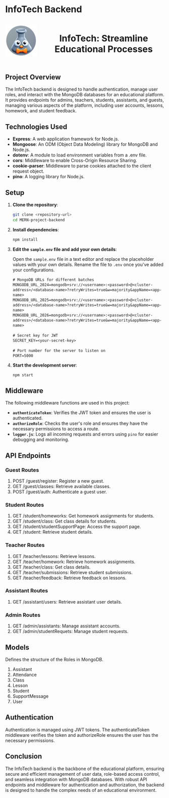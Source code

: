 # InfoTech Backend

<div align="center" style="margin-bottom: 40px;">

  <div style="display: flex; align-items: center; justify-content: center;">
    <img src="./assets/logo.png" alt="InfoTech Logo" width="100" height="100"> 
    <h1 style="margin-left: 20px;">InfoTech: Streamline Educational Processes</h1>
  </div>
</div>

## Project Overview

The InfoTech backend is designed to handle authentication, manage user roles, and interact with the MongoDB databases for an educational platform.
It provides endpoints for admins, teachers, students, assistants, and guests, managing various aspects of the platform, including user accounts, lessons, homework, and student feedback.

## Technologies Used

- **Express**: A web application framework for Node.js.
- **Mongoose**: An ODM (Object Data Modeling) library for MongoDB and Node.js.
- **dotenv**: A module to load environment variables from a .env file.
- **cors**: Middleware to enable Cross-Origin Resource Sharing.
- **cookie-parser**: Middleware to parse cookies attached to the client request object.
- **pino**: A logging library for Node.js.

## Setup

1. **Clone the repository**:

   ```sh
   git clone <repository-url>
   cd MERN-project-backend
   ```

2. **Install dependencies**:

   ```sh
   npm install
   ```

3. **Edit the `sample.env` file and add your own details**:

   Open the `sample.env` file in a text editor and replace the placeholder values with your own details. Rename the file to `.env` once you've added your configurations.
   ```env
   # MongoDB URLs for different batches
   MONGODB_URL_2024=mongodb+srv://<username>:<password>@<cluster-address>/<database-name>?retryWrites=true&w=majority&appName=<app-name>
   MONGODB_URL_2025=mongodb+srv://<username>:<password>@<cluster-address>/<database-name>?retryWrites=true&w=majority&appName=<app-name>
   MONGODB_URL_2026=mongodb+srv://<username>:<password>@<cluster-address>/<database-name>?retryWrites=true&w=majority&appName=<app-name>

   # Secret key for JWT
   SECRET_KEY=<your-secret-key>

   # Port number for the server to listen on
   PORT=5000
   ```

4. **Start the development server**:
   ```sh
   npm start
   ```

## Middleware

The following middleware functions are used in this project:

- **`authenticateToken`**: Verifies the JWT token and ensures the user is authenticated.
- **`authorizeRole`**: Checks the user's role and ensures they have the necessary permissions to access a route.
- **`logger.js`**: Logs all incoming requests and errors using `pino` for easier debugging and monitoring.
## API Endpoints

### Guest Routes

1. POST /guest/register: Register a new guest.
2. GET /guest/classes: Retrieve available classes.
3. POST /guest/auth: Authenticate a guest user.

### Student Routes

1. GET /student/homeworks: Get homework assignments for students.
2. GET /student/class: Get class details for students.
3. GET /student/studentSupportPage: Access the support page.
4. GET /student: Retrieve student details.

### Teacher Routes

1. GET /teacher/lessons: Retrieve lessons.
2. GET /teacher/homework: Retrieve homework assignments.
3. GET /teacher/class: Get class details.
4. GET /teacher/submissions: Retrieve student submissions.
5. GET /teacher/feedback: Retrieve feedback on lessons.

### Assistant Routes

1. GET /assistant/users: Retrieve assistant user details.

### Admin Routes

1. GET /admin/assistants: Manage assistant accounts.
2. GET /admin/studentRequets: Manage student requests.

## Models

Defines the structure of the Roles in MongoDB.

1. Assistant
2. Attendance
3. Class
4. Lesson
4. Student
5. SupportMessage
1. User

## Authentication

Authentication is managed using JWT tokens. The authenticateToken middleware verifies the token and authorizeRole ensures the user has the necessary permissions.

## Conclusion

The InfoTech backend is the backbone of the educational platform, ensuring secure and efficient management of user data, role-based access control, and seamless integration with MongoDB databases. With robust API endpoints and middleware for authentication and authorization, the backend is designed to handle the complex needs of an educational environment.



